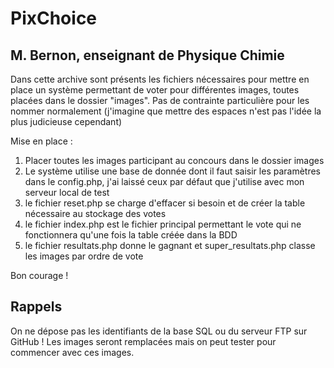 # PixChoice

## M. Bernon, enseignant de Physique Chimie

Dans cette archive sont présents les fichiers nécessaires pour mettre en place un système permettant de voter pour différentes images, toutes placées dans le dossier "images".
Pas de contrainte particulière pour les nommer normalement (j'imagine que mettre des espaces n'est pas l'idée la plus judicieuse cependant)

Mise en place :

1. Placer toutes les images participant au concours dans le dossier images
2. Le système utilise une base de donnée dont il faut saisir les paramètres dans le config.php, j'ai laissé ceux par défaut que j'utilise avec mon serveur local de test
3. le fichier reset.php se charge d'effacer si besoin et de créer la table nécessaire au stockage des votes
4. le fichier index.php est le fichier principal permettant le vote qui ne fonctionnera qu'une fois la table créée dans la BDD
5. le fichier resultats.php donne le gagnant et super_resultats.php classe les images par ordre de vote

Bon courage !

## Rappels

On ne dépose pas les identifiants de la base SQL ou du serveur FTP sur GitHub !
Les images seront remplacées mais on peut tester pour commencer avec ces images.
